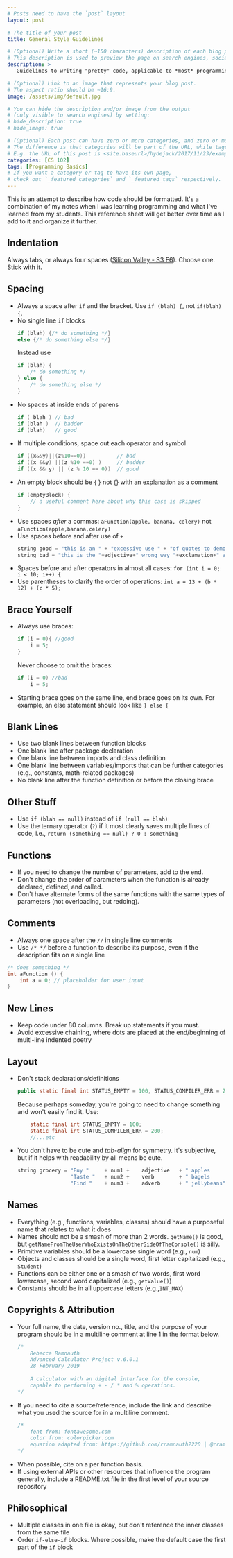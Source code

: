```yaml
---
# Posts need to have the `post` layout
layout: post

# The title of your post
title: General Style Guidelines

# (Optional) Write a short (~150 characters) description of each blog post.
# This description is used to preview the page on search engines, social media, etc.
description: >
   Guidelines to writing "pretty" code, applicable to *most* programming languages

# (Optional) Link to an image that represents your blog post.
# The aspect ratio should be ~16:9.
image: /assets/img/default.jpg

# You can hide the description and/or image from the output
# (only visible to search engines) by setting:
# hide_description: true
# hide_image: true

# (Optional) Each post can have zero or more categories, and zero or more tags.
# The difference is that categories will be part of the URL, while tags will not.
# E.g. the URL of this post is <site.baseurl>/hydejack/2017/11/23/example-content/
categories: [CS 102]
tags: [Programming Basics]
# If you want a category or tag to have its own page,
# check out `_featured_categories` and `_featured_tags` respectively.
---
```

This is an attempt to describe how code should be formatted. It's a combination of my notes when I was learning programming and what I've learned from my students. This reference sheet will get better over time as I add to it and organize it further.

## Indentation

Always tabs, or always four spaces ([Silicon Valley - S3 E6](https://youtu.be/SsoOG6ZeyUI)). Choose one. Stick with it. 

## Spacing

- Always a space after `if` and the bracket. Use `if (blah) {`, not `if(blah){`. 
- No single line `if` blocks
	```cpp
	if (blah) {/* do something */}
	else {/* do something else */}
	```
	Instead use
	```cpp
	if (blah) {
		/* do something */
	} else {
		/* do something else */
	}
	```
- No spaces at inside ends of parens
	```cpp
	if ( blah ) // bad
	if (blah ) 	// badder
	if (blah) 	// good
	```
- If multiple conditions, space out each operator and symbol
	```cpp
	if ((x&&y)||(z%10==0)) 			// bad
	if ((x &&y) ||(z %10 ==0) )		// badder
	if ((x && y) || (z % 10 == 0)) 	// good
	```
- An empty block should be { } not {} with an explanation as a comment
	```cpp
	if (emptyBlock) {
		// a useful comment here about why this case is skipped
	}
	```
- Use spaces *after* a commas: `aFunction(apple, banana, celery)` not `aFunction(apple,banana,celery)`
- Use spaces before and after use of `+`
	``` cpp
	string good = "this is an " + "excessive use " + "of quotes to demonstrate concatenation.";
	string bad = "this is the "+adjective+" wrong way "+exclamation+" and is difficult to read";
	```
- Spaces before and after operators in almost all cases: `for (int i = 0; i < 10; i++) {`
- Use parentheses to clarify the order of operations: `int a = 13 + (b * 12) + (c * 5);`

## Brace Yourself

- Always use braces:
	```cpp
	if (i = 0){ //good
		i = 5;
	}
	```
	Never choose to omit the braces:
	```cpp
	if (i = 0) //bad
		i = 5;
	```

- Starting brace goes on the same line, end brace goes on its own. For example, an else statement should look like `} else {`

## Blank Lines
- Use two blank lines between function blocks
- One blank line after package declaration
- One blank line between imports and class definition
- One blank line between variables/imports that can be further categories (e.g., constants, math-related packages)
- No blank line after the function definition or before the closing brace

## Other Stuff
- Use `if (blah == null)` instead of `if (null == blah)`
- Use the ternary operator (`?`) if it most clearly saves multiple lines of code, i.e., `return (something == null) ? 0 : something`

## Functions
- If you need to change the number of parameters, add to the end. 
- Don't change the order of parameters when the function is already declared, defined, and called.
- Don't have alternate forms of the same functions with the same types of parameters (not overloading, but redoing).

## Comments
- Always one space after the `//` in single line comments
- Use `/* */` before a function to describe its purpose, even if the description fits on a single line

```cpp 
/* does something */
int aFunction () {
	int a = 0; // placeholder for user input
}
```

## New Lines
- Keep code under 80 columns. Break up statements if you must. 
- Avoid excessive chaining, where dots are placed at the end/beginning of multi-line indented poetry

## Layout
- Don't stack declarations/definitions
	```java
	public static final int STATUS_EMPTY = 100, STATUS_COMPILER_ERR = 200, STATUS_WARNING = 300, STATUS_INFO = 400, STATUS_ERR = 500;
	```
	Because perhaps someday, you're going to need to change something and won't easily find it. Use:
	```java
		static final int STATUS_EMPTY = 100;
		static final int STATUS_COMPILER_ERR = 200;
		//...etc
	```
- You don't have to be cute and *tab-align* for symmetry. It's subjective, but if it helps with readability by all means be cute.
	```java
	string grocery = "Buy " 	+ num1 + 	adjective 	+ " apples 		\n" +
					 "Taste " 	+ num2 + 	verb 		+ " bagels 		\n" + 
					 "Find " 	+ num3 + 	adverb 		+ " jellybeans"		;
	```

## Names

- Everything (e.g., functions, variables, classes) should have a purposeful name that relates to what it does
- Names should not be a smash of more than 2 words. `getName()` is good, but `getNameFromTheUserWhoExistsOnTheOtherSideOfTheConsole()` is silly.
- Primitive variables should be a lowercase single word (e.g., `num`)
- Objects and classes should be a single word, first letter capitalized (e.g., `Student`)
- Functions can be either one or a smash of two words, first word lowercase, second word capitalized (e.g., `getValue()`)
- Constants should be in all uppercase letters (e.g.,`INT_MAX`)
	
## Copyrights & Attribution
- Your full name, the date, version no., title, and the purpose of your program should be in a multiline comment at line 1 in the format below.
	```cpp
	/*
		Rebecca Ramnauth
		Advanced Calculator Project v.6.0.1
		28 February 2019
		
		A calculator with an digital interface for the console,
		capable to performing + - / * and % operations.
	*/
	```
- If you need to cite a source/reference, include the link and describe what you used the source for in a multiline comment. 
	```cpp
	/* 	
		font from: fontawesome.com 
		color from: colorpicker.com
		equation adapted from: https://github.com/rramnauth2220 | @rramnauth2220
	*/
	```
- When possible, cite on a per function basis. 
- If using external APIs or other resources that influence the program generally, include a README.txt file in the first level of your source repository

## Philosophical 
- Multiple classes in one file is okay, but don't reference the inner classes from the same file
- Order `if-else-if` blocks. Where possible, make the default case the first part of the `if` block
